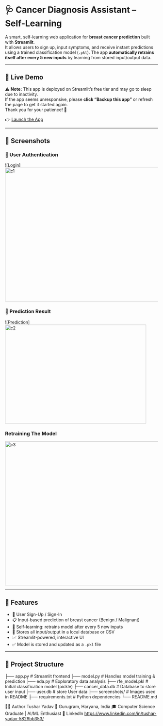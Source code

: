 # 🩺 Cancer Diagnosis Assistant – Self-Learning

A smart, self-learning web application for **breast cancer prediction** built with **Streamlit**.  
It allows users to sign up, input symptoms, and receive instant predictions using a trained classification model (`.pkl`). The app **automatically retrains itself after every 5 new inputs** by learning from stored input/output data.

---

## 🚀 Live Demo
⚠️ **Note:** This app is deployed on Streamlit’s free tier and may go to sleep due to inactivity.  
If the app seems unresponsive, please **click “Backup this app”** or refresh the page to get it started again.  
Thank you for your patience! 🚀

👉 [Launch the App](https://bagzcsdnqspp55gzwymerr.streamlit.app/)  


---

## 📸 Screenshots

### 🔐 User Authentication
![Login] <img width="957" height="441" alt="c1" src="https://github.com/user-attachments/assets/69caefe0-f156-49fa-b4f3-ec7a58a59973" />

### 🎯 Prediction Result
![Prediction] <img width="465" height="326" alt="c2" src="https://github.com/user-attachments/assets/a4b508cb-ab73-4c51-b0c6-3aba1f6ecc8a" />

### Retraining The Model 
<img width="941" height="475" alt="c3" src="https://github.com/user-attachments/assets/74daa308-ed15-4888-a388-3688a94c31a1" />

---

## 🧠 Features

- 🔐 User Sign-Up / Sign-In
- 📋 Input-based prediction of breast cancer (Benign / Malignant)
- 🧠 Self-learning: retrains model after every 5 new inputs
- 💾 Stores all input/output in a local database or CSV
- 📈 Streamlit-powered, interactive UI
- ✅ Model is stored and updated as a `.pkl` file

---

## 📂 Project Structure
├── app.py # Streamlit frontend
├── model.py # Handles model training & prediction
├── eda.py # Exploratory data analysis
├── rfe_model.pkl # Initial classification model (pickle)
├── cancer_data.db # Database to store user input 
├── user.db # store User data
├── screenshots/ # Images used in README
├── requirements.txt # Python dependencies
└── README.md


👨‍💻 Author
Tushar Yadav
📍 Gurugram, Haryana, India
🎓 Computer Science Graduate | AI/ML Enthusiast
🔗 LinkedIn https://www.linkedin.com/in/tushar-yadav-5829bb353/
